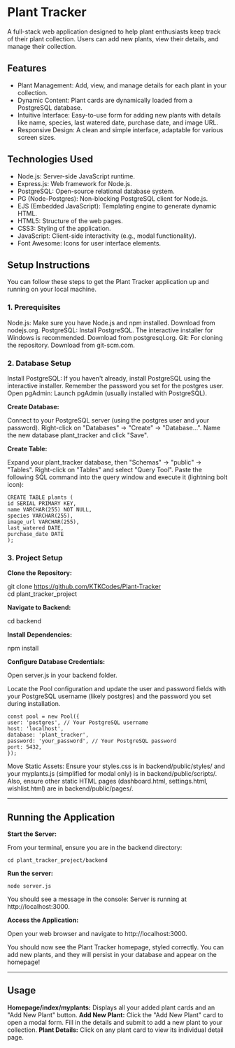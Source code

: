 # Plant Tracker
A full-stack web application designed to help plant enthusiasts keep track of their plant collection. Users can add new plants, view their details, and manage their collection.

## Features
- Plant Management: Add, view, and manage details for each plant in your collection.
- Dynamic Content: Plant cards are dynamically loaded from a PostgreSQL database.
- Intuitive Interface: Easy-to-use form for adding new plants with details like name, species, last watered date, purchase date, and image URL.
- Responsive Design: A clean and simple interface, adaptable for various screen sizes.

## Technologies Used
- Node.js: Server-side JavaScript runtime.
- Express.js: Web framework for Node.js.
- PostgreSQL: Open-source relational database system.
- PG (Node-Postgres): Non-blocking PostgreSQL client for Node.js.
- EJS (Embedded JavaScript): Templating engine to generate dynamic HTML.
- HTML5: Structure of the web pages.
- CSS3: Styling of the application.
- JavaScript: Client-side interactivity (e.g., modal functionality).
- Font Awesome: Icons for user interface elements.

## Setup Instructions
You can follow these steps to get the Plant Tracker application up and running on your local machine.

### 1. Prerequisites
Node.js: Make sure you have Node.js and npm installed. Download from nodejs.org.
PostgreSQL: Install PostgreSQL. The interactive installer for Windows is recommended. Download from postgresql.org.
Git: For cloning the repository. Download from git-scm.com.

### 2. Database Setup
Install PostgreSQL: If you haven't already, install PostgreSQL using the interactive installer. Remember the password you set for the postgres user.
Open pgAdmin: Launch pgAdmin (usually installed with PostgreSQL).

**Create Database:**

Connect to your PostgreSQL server (using the postgres user and your password).
Right-click on "Databases" -> "Create" -> "Database...".
Name the new database plant_tracker and click "Save".

**Create Table:**

Expand your plant_tracker database, then "Schemas" -> "public" -> "Tables".
Right-click on "Tables" and select "Query Tool".
Paste the following SQL command into the query window and execute it (lightning bolt icon):

`CREATE TABLE plants (`  
    `id SERIAL PRIMARY KEY,`  
    `name VARCHAR(255) NOT NULL,`   
    `species VARCHAR(255),`  
    `image_url VARCHAR(255),`   
    `last_watered DATE,`  
    `purchase_date DATE`   
`);`  

### 3. Project Setup
**Clone the Repository:**

git clone <https://github.com/KTKCodes/Plant-Tracker>  
cd plant_tracker_project

**Navigate to Backend:**

cd backend

**Install Dependencies:**

npm install

**Configure Database Credentials:**

Open server.js in your backend folder.

Locate the Pool configuration and update the user and password fields with your PostgreSQL username (likely postgres) and the password you set during installation.

`const pool = new Pool({`  
    `user: 'postgres', // Your PostgreSQL username`  
    `host: 'localhost',`  
    `database: 'plant_tracker',`  
    `password: 'your_password', // Your PostgreSQL password`  
    `port: 5432,`  
`});`  

Move Static Assets: Ensure your styles.css is in backend/public/styles/ and your myplants.js (simplified for modal only) is in backend/public/scripts/. Also, ensure other static HTML pages (dashboard.html, settings.html, wishlist.html) are in backend/public/pages/.

***

## Running the Application
**Start the Server:**

From your terminal, ensure you are in the backend directory:

`cd plant_tracker_project/backend`  

**Run the server:**

`node server.js`  

You should see a message in the console: Server is running at http://localhost:3000.

**Access the Application:**

Open your web browser and navigate to http://localhost:3000.

You should now see the Plant Tracker homepage, styled correctly. You can add new plants, and they will persist in your database and appear on the homepage!

***

## Usage
**Homepage/index/myplants:** Displays all your added plant cards and an "Add New Plant" button.
**Add New Plant:** Click the "Add New Plant" card to open a modal form. Fill in the details and submit to add a new plant to your collection.
**Plant Details:** Click on any plant card to view its individual detail page.
